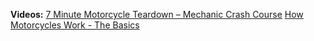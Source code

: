 **Videos:**
[7 Minute Motorcycle Teardown – Mechanic Crash Course](https://youtu.be/rL6O-jHjSp8)
[How Motorcycles Work - The Basics](https://youtu.be/mdOJ717PKRc)
